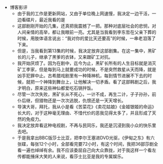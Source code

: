 - 博客影评
    - 由于我的工作是更新网站，又由于单位晚上网速慢，我决定一边干活，一边看碟片，最近我看的是
    - 这部剧刚开始的几集，还真把我震撼了一把。那种对底层社会的悲悯，对人间亲情的高举，都让我眼前一亮。尤其是当我看到李东哲在父亲下葬的时候，用肢体语言说出：“我对你的爱比天还要高”的时候，一串老泪落了下来。
    - 但是，当我看到第13集的时候，我决定放弃这部剧集。在这一集中，黑矿长的儿子，继承了黑爹的衣钵，又来跟矿工对抗。
    - 我开始厌烦了。因为在剧中，迄今为止，黑矿长所有的人生目标就是消灭矿工李家，但是每到马上就要成功的时候，不是突然救星从天而降，就是凶手犯罪中止。古希腊戏剧里有一种降神机，每到情节进展不下去的时候，就把一个神降到舞台上，让他解决一切矛盾。看了这部韩剧之后，我才明白，原来这些神仙都爱吃石锅拌饭。
    - 尽管一次次失败，黑矿长从不死心，一计不成，再生二计，子子孙孙，前仆后继，但猎物还是一次次逃脱，仇恨还是一天天增长。
    - 导演大哥，拜托，我从小是看《苦菜花》《卖花姑娘》《金姬银姬的命运》长大的，对于这种毫无理由、不惜代价的恶我见得太多了，并且形成了天然的免疫力。
    - 我决定放弃看这种电视剧，不再与民同乐，我还是沉浸到我小众的快乐里去吧。
    - 于是我拿出BBC版莎士比亚，把李尔王塞进DVD光驱，《伊甸之东》有六张碟，每张12个小时，全部看完要72小时，有这个时间，我把36部莎剧全看一遍也绰绰有余。我不应该委屈自己向大众靠拢，对于我这样一个看左传都能捶床大笑的人来说，看莎士比亚是我的专属娱乐。
